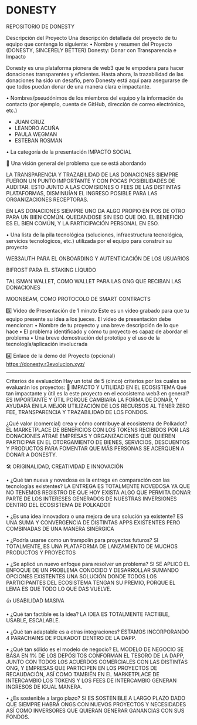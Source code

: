 # DONESTY
REPOSITORIO DE DONESTY

Descripción del Proyecto
Una descripción detallada del proyecto de tu equipo que contenga lo siguiente:
•	Nombre y resumen del Proyecto (DONESTY, SINCERELY BETTER) Donesty: Donar con Transparencia e Impacto

Donesty es una plataforma pionera de web3 que te empodera para hacer donaciones transparentes y eficientes. Hasta ahora, la trazabilidad de las donaciones ha sido un desafío, pero Donesty está aquí para asegurarse de que todos puedan donar de una manera clara e impactante.

•	Nombres/pseudónimos de los miembros del equipo y la información de contacto (por ejemplo, cuenta de GitHub, dirección de correo electrónico, etc.)
- JUAN CRUZ 
- LEANDRO ACUÑA
- PAULA WEGMAN
- ESTEBAN ROSMAN

•	La categoría de la presentación IMPACTO SOCIAL

	Una visión general del problema que se está abordando

LA TRANSPARENCIA Y TRAZABILIDAD DE LAS DONACIONES SIEMPRE FUERON UN PUNTO IMPORTANTE Y CON POCAS POSIBILIDADES DE AUDITAR. 
ESTO JUNTO A LAS COMISIONES O FEES DE LAS DISTINTAS PLATAFORMAS, DISMINUÍAN EL INGRESO POSIBLE PARA LAS ORGANIZACIONES RECEPTORAS. 

EN LAS DONACIONES SIEMPRE UNO DA ALGO PROPIO EN POS DE OTRO PARA UN BIEN COMÚN. 
QUEDANDOSE SIN ESO QUE DIO. EL BENEFICIO ES EL BIEN COMÚN, Y LA PARTICIPACIÓN PERSONAL EN ESO. 

•	Una lista de la pila tecnológica (soluciones, infraestructura tecnológica, servicios 
tecnológicos, etc.) utilizada por el equipo para construir su proyecto

WEB3AUTH PARA EL ONBOARDING Y AUTENTICACIÓN DE LOS USUARIOS

BIFROST PARA EL STAKING LÍQUIDO

TALISMAN WALLET, COMO WALLET PARA LAS ONG QUE RECIBAN LAS DONACIONES

MOONBEAM, COMO PROTOCOLO DE SMART CONTRACTS


3️⃣ Vídeo de Presentación de 1 minuto
Este es un video grabado para que tu equipo presente su idea a los jueces. El video de presentación debe mencionar:
•	Nombre de tu proyecto y una breve descripción de lo que hace
•	El problema identificado y cómo tu proyecto es capaz de abordar el problema
•	Una breve demostración del prototipo y el uso de la tecnología/aplicación involucrada

4️⃣ Enlace de la demo del Proyecto (opcional)
https://donesty.r3evolucion.xyz/

________________________________________
Criterios de evaluación
Hay un total de 5 (cinco) criterios por los cuales se evaluarán los proyectos:
🚀 IMPACTO Y UTILIDAD EN EL ECOSISTEMA
Qué tan impactante y útil es la este proyecto en el ecosistema web3 en general?
ES IMPORTANTE Y ÚTIL PORQUE CAMBIARA LA FORMA DE DONAR, Y AYUDARÁ EN LA MEJOR UTILIZACIÓN DE LOS RECURSOS AL TENER ZERO FEE, TRANSPARENCIA Y TRAZABILIDAD DE LOS FONDOS.

¿Qué valor (comercial) crea y cómo contribuye al ecosistema de Polkadot?
EL MARKETPLACE DE BENEFICIOS CON LOS TOKENS RECIBIDOS POR LAS DONACIONES ATRAE EMPRESAS Y ORGANIZACIONES QUE QUIEREN PARTICIPAR EN EL OTORGAMIENTO DE BIENES, SERVICIOS, DESCUENTOS Y PRODUCTOS PARA FOMENTAR QUE MÁS PERSONAS SE ACERQUEN A DONAR A DONESTY.

🛠️ ORIGINALIDAD, CREATIVIDAD E INNOVACIÓN

•	¿Qué tan nueva y novedosa es la entrega en comparación con las tecnologías existentes?
LA ENTREGA ES TOTALMENTE NOVEDOSA YA QUE NO TENEMOS REGISTRO DE QUE HOY EXISTA ALGO QUE PERMITA DONAR PARTE DE LOS INTERESES GENERADOS DE NUESTRAS INVERSIONES DENTRO DEL ECOSISTEMA DE POLKADOT

•	¿Es una idea innovadora o una mejora de una solución ya existente?
ES UNA SUMA Y CONVERGENCIA DE DISTINTAS APPS EXISTENTES PERO COMBINADAS DE UNA MANERA SINÉRGICA

•	¿Podría usarse como un trampolín para proyectos futuros?
SI TOTALMENTE, ES UNA PLATAFORMA DE LANZAMIENTO DE MUCHOS PRODUCTOS Y PROYECTOS

•	¿Se aplicó un nuevo enfoque para resolver un problema?
SI SE APLICÓ EL ENFOQUE DE UN PROBLEMA CONOCIDO Y DESARROLLAR SUMANDO OPCIONES EXISTENTES UNA SOLUCIÓN DONDE TODOS LOS PARTICIPANTES DEL ECOSISTEMA TENGAN SU PREMIO, PORQUE EL LEMA ES QUE TODO LO QUE DAS VUELVE.

👍 USABILIDAD MASIVA

•	¿Qué tan factible es la idea?
LA IDEA ES TOTALMENTE FACTIBLE, USABLE, ESCALABLE.

•	¿Qué tan adaptable es a otras integraciones?
ESTAMOS INCORPORANDO 4 PARACHAINS DE POLKADOT DENTRO DE LA DAPP.

•	¿Qué tan sólido es el modelo de negocio?
EL MODELO DE NEGOCIO SE BASA EN 1% DE LOS DEPÓSITOS CONFORMAN EL TESORO DE LA DAPP, JUNTO CON TODOS LOS ACUERDOS COMERCIALES CON LAS DISTINTAS ONG, Y EMPRESAS QUE PARTICIPEN EN LOS PROYECTOS DE RECAUDACIÓN, ASÍ COMO TAMBIÉN EN EL MARKETPLACE DE INTERCAMBIO
LOS TOKENS Y LOS FEES DE INTERCAMBIO GENERAN INGRESOS DE IGUAL MANERA.

•	¿Es sostenible a largo plazo?
SI ES SOSTENIBLE A LARGO PLAZO DADO QUE SIEMPRE HABRÁ ONGS CON NUEVOS PROYECTOS Y NECESIDADES ASÍ COMO INVERSORES QUE QUIERAN GENERAR GANANCIAS CON SUS FONDOS.
